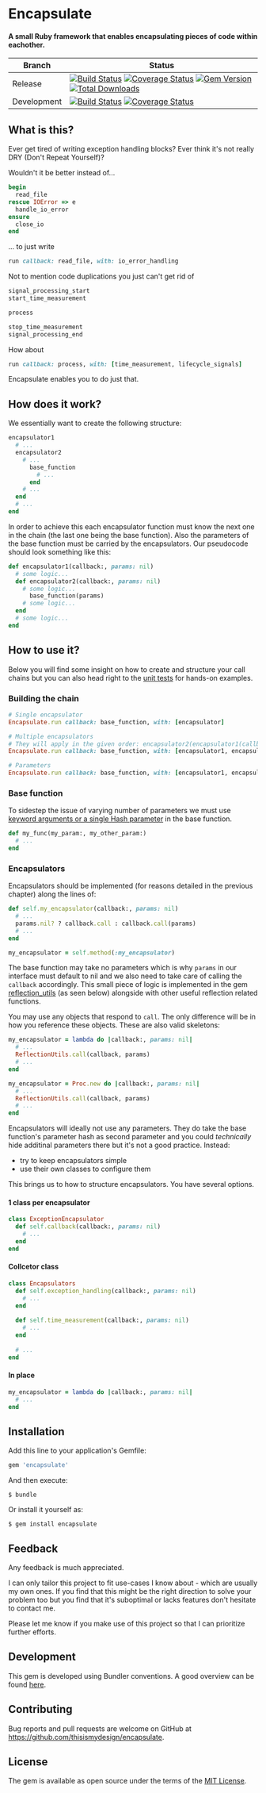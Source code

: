 # Encapsulate

#### A small Ruby framework that enables encapsulating pieces of code within eachother.

| Branch | Status |
| ------ | ------ |
| Release | [![Build Status](https://travis-ci.org/thisismydesign/encapsulate.svg?branch=release)](https://travis-ci.org/thisismydesign/encapsulate)   [![Coverage Status](https://coveralls.io/repos/github/thisismydesign/encapsulate/badge.svg?branch=release)](https://coveralls.io/github/thisismydesign/encapsulate?branch=release)   [![Gem Version](https://badge.fury.io/rb/encapsulate.svg)](https://badge.fury.io/rb/encapsulate)   [![Total Downloads](http://ruby-gem-downloads-badge.herokuapp.com/encapsulate?type=total)](https://rubygems.org/gems/encapsulate) |
| Development | [![Build Status](https://travis-ci.org/thisismydesign/encapsulate.svg?branch=master)](https://travis-ci.org/thisismydesign/encapsulate)   [![Coverage Status](https://coveralls.io/repos/github/thisismydesign/encapsulate/badge.svg?branch=master)](https://coveralls.io/github/thisismydesign/encapsulate?branch=master) |

## What is this?

Ever get tired of writing exception handling blocks? Ever think it's not really DRY (Don't Repeat Yourself)?

Wouldn't it be better instead of...

```ruby
begin
  read_file
rescue IOError => e
  handle_io_error
ensure
  close_io
end
```

... to just write

```ruby
run callback: read_file, with: io_error_handling
```

Not to mention code duplications you just can't get rid of

```ruby
signal_processing_start
start_time_measurement

process

stop_time_measurement
signal_processing_end
```

How about

```ruby
run callback: process, with: [time_measurement, lifecycle_signals]
```

Encapsulate enables you to do just that.

## How does it work?

We essentially want to create the following structure:
```ruby
encapsulator1
  # ...
  encapsulator2
    # ...
      base_function
        # ...
      end
    # ...
  end
  # ...
end
```

In order to achieve this each encapsulator function must know the next one in the chain (the last one being the base function). Also the parameters of the base function must be carried by the encapsulators. Our pseudocode should look something like this:

```ruby
def encapsulator1(callback:, params: nil)
  # some logic...
  def encapsulator2(callback:, params: nil)
    # some logic...
      base_function(params)
    # some logic...
  end
  # some logic...
end
```

## How to use it?

Below you will find some insight on how to create and structure your call chains but you can also head right to the [unit tests](https://github.com/thisismydesign/encapsulate/blob/master/spec/encapsulate_spec.rb) for hands-on examples.

### Building the chain

```ruby
# Single encapsulator
Encapsulate.run callback: base_function, with: [encapsulator]

# Multiple encapsulators
# They will apply in the given order: encapsulator2(encapsulator1(callback))
Encapsulate.run callback: base_function, with: [encapsulator1, encapsulator2]

# Parameters
Encapsulate.run callback: base_function, with: [encapsulator1, encapsulator2], params: {arg: 'something'}
```

### Base function

To sidestep the issue of varying number of parameters we must use [keyword arguments or a single Hash parameter](https://robots.thoughtbot.com/ruby-2-keyword-arguments) in the base function.

```ruby
def my_func(my_param:, my_other_param:)
  # ...
end
```

### Encapsulators

Encapsulators should be implemented (for reasons detailed in the previous chapter) along the lines of:

```ruby
def self.my_encapsulator(callback:, params: nil)
  # ...
  params.nil? ? callback.call : callback.call(params)
  # ...
end

my_encapsulator = self.method(:my_encapsulator)
```

The base function may take no parameters which is why `params` in our interface must default to nil and we also need to take care of calling the `callback` accordingly. This small piece of logic is implemented in the gem [reflection_utils](https://github.com/thisismydesign/reflection_utils) (as seen below) alongside with other useful reflection related functions.

You may use any objects that respond to `call`. The only difference will be in how you reference these objects.
These are also valid skeletons:

```ruby
my_encapsulator = lambda do |callback:, params: nil|
  # ...
  ReflectionUtils.call(callback, params)
  # ...
end
```

```ruby
my_encapsulator = Proc.new do |callback:, params: nil|
  # ...
  ReflectionUtils.call(callback, params)
  # ...
end
```

Encapsulators will ideally not use any parameters. They do take the base function's parameter hash as second parameter and you could *technically* hide additinal parameters there but it's not a good practice. Instead:
- try to keep encapsulators simple
- use their own classes to configure them

This brings us to how to structure encapsulators. You have several options.

#### 1 class per encapsulator

```ruby
class ExceptionEncapsulator
  def self.callback(callback:, params: nil)
    # ...
  end
end
```

#### Collcetor class

```ruby
class Encapsulators
  def self.exception_handling(callback:, params: nil)
    # ...
  end
  
  def self.time_measurement(callback:, params: nil)
    # ...
  end
  
  # ...
end
```

#### In place

```ruby
my_encapsulator = lambda do |callback:, params: nil|
  # ...
end
```

## Installation

Add this line to your application's Gemfile:

```ruby
gem 'encapsulate'
```

And then execute:

    $ bundle

Or install it yourself as:

    $ gem install encapsulate

## Feedback

Any feedback is much appreciated.

I can only tailor this project to fit use-cases I know about - which are usually my own ones. If you find that this might be the right direction to solve your problem too but you find that it's suboptimal or lacks features don't hesitate to contact me.

Please let me know if you make use of this project so that I can prioritize further efforts.

## Development

This gem is developed using Bundler conventions. A good overview can be found [here](http://bundler.io/v1.14/guides/creating_gem.html).

## Contributing

Bug reports and pull requests are welcome on GitHub at https://github.com/thisismydesign/encapsulate.

## License

The gem is available as open source under the terms of the [MIT License](http://opensource.org/licenses/MIT).
